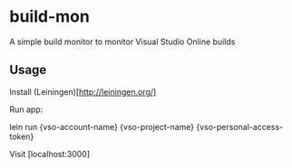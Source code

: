 # build-mon

A simple build monitor to monitor Visual Studio Online builds

## Usage

Install (Leiningen)[http://leiningen.org/]

Run app:

   lein run {vso-account-name} {vso-project-name} {vso-personal-access-token}


Visit [localhost:3000]

